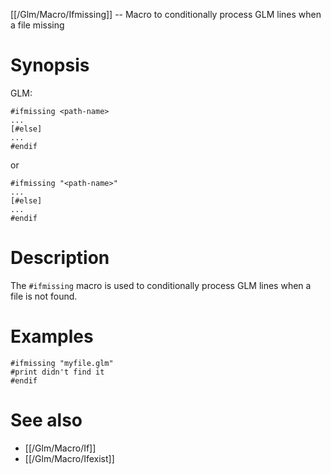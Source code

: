 [[/Glm/Macro/Ifmissing]] -- Macro to conditionally process GLM lines when a file missing

# Synopsis

GLM:

~~~
#ifmissing <path-name>
...
[#else]
...
#endif
~~~

or

~~~
#ifmissing "<path-name>"
...
[#else]
...
#endif
~~~

# Description

The `#ifmissing` macro is used to conditionally process GLM lines when a file is not found.

# Examples

~~~
#ifmissing "myfile.glm"
#print didn't find it
#endif
~~~

# See also

* [[/Glm/Macro/If]]
* [[/Glm/Macro/Ifexist]]

